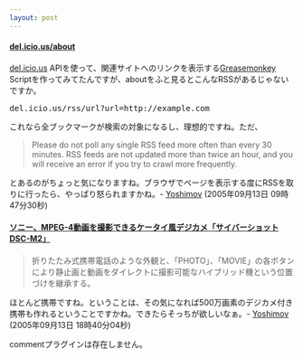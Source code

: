 ```yaml
---
layout: post
---
```

<h4><a href="http://del.icio.us/doc/about">del.icio.us/about</a></h4>
<p><a href="http://delicious.com/">del.icio.us</a> APIを使って、関連サイトへのリンクを表示する<a href="http://greasemonkey.mozdev.org/">Greasemonkey</a> Scriptを作ってみてたんですが、aboutをふと見るとこんなRSSがあるじゃないですか。</p>
<pre>del.icio.us/rss/url?url=http://example.com
</pre>
<p>これなら全ブックマークが検索の対象になるし、理想的ですね。ただ、<blockquote><p>Please do not poll any single RSS feed more often than every 30 minutes. RSS feeds are not updated more than twice an hour, and you will receive an error if you try to crawl more frequently.</p>
</blockquote>
とあるのがちょっと気になりますね。ブラウザでページを表示する度にRSSを取りに行ったら、やっぱり怒られますかね。- <a href="/?page=Yoshimov" class="wikipage">Yoshimov</a> (2005年09月13日 09時47分30秒)</p>
<h4><a href="http://dc.watch.impress.co.jp/cda/compact/2005/09/13/2289.html">ソニー、MPEG-4動画を撮影できるケータイ風デジカメ「サイバーショット DSC-M2」</a></h4>
<blockquote><p>折りたたみ式携帯電話のような外観と、「PHOTO」、「MOVIE」の各ボタンにより静止画と動画をダイレクトに撮影可能なハイブリッド機という位置づけを継承する。</p>
</blockquote>
<p>ほとんど携帯ですね。ということは、その気になれば500万画素のデジカメ付き携帯も作れるということですかね。できたらそっちが欲しいなぁ。- <a href="/?page=Yoshimov" class="wikipage">Yoshimov</a> (2005年09月13日 18時40分04秒)</p>
<p><span class="error">commentプラグインは存在しません。</span> </p>
